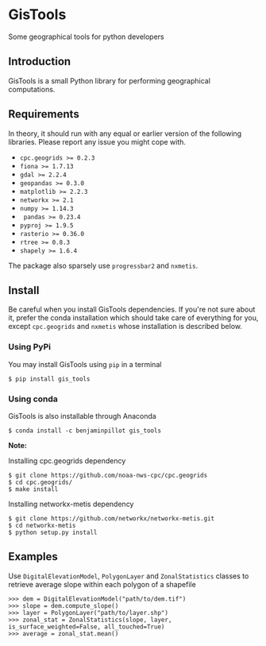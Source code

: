 # GisTools
Some geographical tools for python developers

## Introduction
GisTools is a small Python library for performing geographical computations.

## Requirements
In theory, it should run with any equal or earlier version of the following libraries. Please report any issue you might cope with.

* `` cpc.geogrids >= 0.2.3 ``
* `` fiona >= 1.7.13 ``
* `` gdal >= 2.2.4 ``
* `` geopandas >= 0.3.0 ``
* `` matplotlib >= 2.2.3 ``
* `` networkx >= 2.1 ``
* `` numpy >= 1.14.3 ``
* `` pandas >= 0.23.4``
* `` pyproj >= 1.9.5 ``
* `` rasterio >= 0.36.0 ``
* `` rtree >= 0.8.3 ``
* `` shapely >= 1.6.4 ``

The package also sparsely use ``progressbar2`` and ``nxmetis``.

## Install
Be careful when you install GisTools dependencies. If you're not sure about it, prefer the conda installation which should take care of everything for you, except ``cpc.geogrids`` and ``nxmetis`` whose installation is described below.

### Using PyPi

You may install GisTools using ``pip`` in a terminal
```
$ pip install gis_tools
```

### Using conda

GisTools is also installable through Anaconda
```
$ conda install -c benjaminpillot gis_tools
```

**Note:** 

Installing cpc.geogrids dependency
```
$ git clone https://github.com/noaa-nws-cpc/cpc.geogrids
$ cd cpc.geogrids/
$ make install
```

Installing networkx-metis dependency
```
$ git clone https://github.com/networkx/networkx-metis.git
$ cd networkx-metis
$ python setup.py install
```

## Examples

Use ``DigitalElevationModel``, ``PolygonLayer`` and ``ZonalStatistics`` classes to retrieve average slope within each polygon of a shapefile
```
>>> dem = DigitalElevationModel("path/to/dem.tif")
>>> slope = dem.compute_slope()
>>> layer = PolygonLayer("path/to/layer.shp")
>>> zonal_stat = ZonalStatistics(slope, layer, is_surface_weighted=False, all_touched=True)
>>> average = zonal_stat.mean()
```

